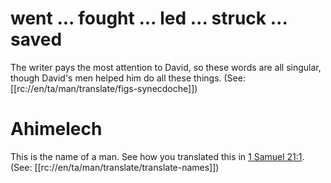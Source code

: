 # went ... fought ... led ... struck ... saved

The writer pays the most attention to David, so these words are all singular, though David's men helped him do all these things. (See: [[rc://en/ta/man/translate/figs-synecdoche]])

# Ahimelech

This is the name of a man. See how you translated this in [1 Samuel 21:1](../21/01.md). (See: [[rc://en/ta/man/translate/translate-names]])